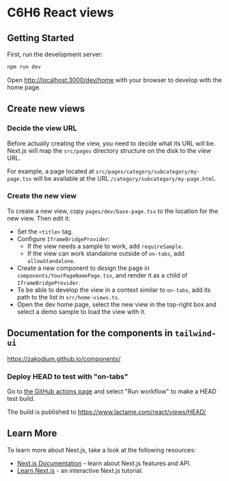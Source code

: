 # C6H6 React views

## Getting Started

First, run the development server:

```bash
npm run dev
```

Open [http://localhost:3000/dev/home](http://localhost:3000/dev/home) with your browser to develop with the home page.

## Create new views

### Decide the view URL

Before actually creating the view, you need to decide what its URL will be.
Next.js will map the `src/pages` directory structure on the disk to the view URL.

For example, a page located at `src/pages/category/subcategory/my-page.tsx` will
be available at the URL `/category/subcategory/my-page.html`.

### Create the new view

To create a new view, copy `pages/dev/base-page.tsx` to the location for the new
view. Then edit it:

- Set the `<title>` tag.
- Configure `IframeBridgeProvider`:
  - If the view needs a sample to work, add `requireSample`.
  - If the view can work standalone outside of `on-tabs`, add `allowStandalone`.
- Create a new component to design the page in `components/YourPageNamePage.tsx`,
  and render it as a child of `IframeBridgeProvider`.
- To be able to develop the view in a context similar to `on-tabs`, add its path
  to the list in `src/home-views.ts`.
- Open the dev home page, select the new view in the top-right box and select a
  demo sample to load the view with it.

## Documentation for the components in `tailwind-ui`

https://zakodium.github.io/components/

### Deploy HEAD to test with "on-tabs"

Go to [the GitHub actions page](https://github.com/zakodium/c6h6-react/actions?query=workflow%3A%22Publish+HEAD%22)
and select "Run workflow" to make a HEAD test build.

The build is published to https://www.lactame.com/react/views/HEAD/

## Learn More

To learn more about Next.js, take a look at the following resources:

- [Next.js Documentation](https://nextjs.org/docs) - learn about Next.js features and API.
- [Learn Next.js](https://nextjs.org/learn) - an interactive Next.js tutorial.
